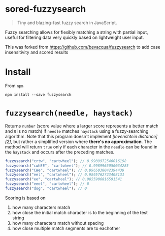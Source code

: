 # sored-fuzzysearch

> Tiny and blazing-fast fuzzy search in JavaScript.

Fuzzy searching allows for flexibly matching a string with partial input, useful for filtering data very quickly based on lightweight user input.

This was forked from https://github.com/bevacqua/fuzzysearch to add case insensitivity and scored results

# Install

From `npm`

```shell
npm install --save fuzzysearch
```

# `fuzzysearch(needle, haystack)`

Returns `number` (score value where a larger score represents a better match and `0` is no match) if `needle` matches `haystack` using a fuzzy-searching algorithm. Note that this program doesn't implement _[levenshtein distance][2]_, but rather a simplified version where **there's no approximation**. The method will return `true` only if each character in the `needle` can be found in the `haystack` and occurs after the preceding matches.

```js
fuzzysearch("crtw", "cartwheel"); // 0.9989972540016198
fuzzysearch("cwhEE", "cartwheel"); // 0.9989965050034285
fuzzysearch("CWe", "cartwheel"); // 0.9965030042394439
fuzzysearch("eel", "cartwheel"); // 0.9865762723408131
fuzzysearch("ee", "cartwheel"); // 0.9855906816591541
fuzzysearch("eeel", "cartwheel"); // 0
fuzzysearch("dog", "cartwheel"); // 0
```

Scoring is based on

1. how many characters match
1. how close the initial match character is to the beginning of the test string
1. how many characters match without spacing
1. how close multiple match segments are to eachother
